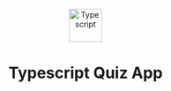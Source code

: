 <p align="center">
    <img src="./src/static/assets/ts.png" alt="Typescript" width="60" />
</p>
<h1 align="center">Typescript Quiz App</h1>
